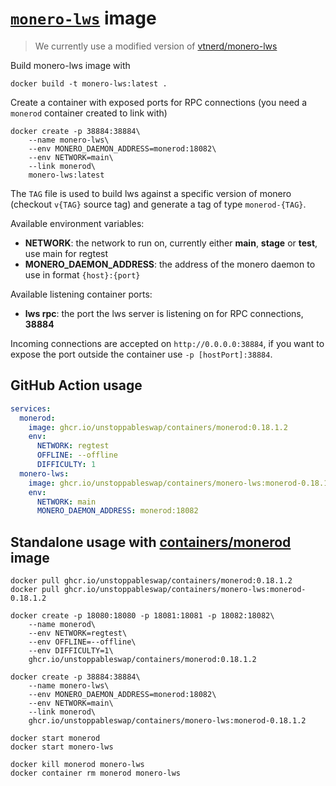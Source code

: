 # [`monero-lws`](https://github.com/TheCharlatan/monero-lws) image

> We currently use a modified version of [vtnerd/monero-lws](https://github.com/vtnerd/monero-lws)

Build monero-lws image with

```
docker build -t monero-lws:latest .
```

Create a container with exposed ports for RPC connections (you need a `monerod` container created to link with)

```
docker create -p 38884:38884\
    --name monero-lws\
    --env MONERO_DAEMON_ADDRESS=monerod:18082\
    --env NETWORK=main\
    --link monerod\
    monero-lws:latest
```

The `TAG` file is used to build lws against a specific version of monero (checkout `v{TAG}` source tag) and generate a tag of type `monerod-{TAG}`.

Available environment variables:

- **NETWORK**: the network to run on, currently either **main**, **stage** or **test**, use main for regtest
- **MONERO_DAEMON_ADDRESS**: the address of the monero daemon to use in format `{host}:{port}`

Available listening container ports:

- **lws rpc**: the port the lws server is listening on for RPC connections, **38884**

Incoming connections are accepted on `http://0.0.0.0:38884`, if you want to expose the port outside the container use `-p [hostPort]:38884`.

## GitHub Action usage

```yaml
services:
  monerod:
    image: ghcr.io/unstoppableswap/containers/monerod:0.18.1.2
    env:
      NETWORK: regtest
      OFFLINE: --offline
      DIFFICULTY: 1
  monero-lws:
    image: ghcr.io/unstoppableswap/containers/monero-lws:monerod-0.18.1.2
    env:
      NETWORK: main
      MONERO_DAEMON_ADDRESS: monerod:18082
```

## Standalone usage with [containers/monerod](https://github.com/unstoppableswap/containers/tree/main/monerod) image

```
docker pull ghcr.io/unstoppableswap/containers/monerod:0.18.1.2
docker pull ghcr.io/unstoppableswap/containers/monero-lws:monerod-0.18.1.2

docker create -p 18080:18080 -p 18081:18081 -p 18082:18082\
    --name monerod\
    --env NETWORK=regtest\
    --env OFFLINE=--offline\
    --env DIFFICULTY=1\
    ghcr.io/unstoppableswap/containers/monerod:0.18.1.2

docker create -p 38884:38884\
    --name monero-lws\
    --env MONERO_DAEMON_ADDRESS=monerod:18082\
    --env NETWORK=main\
    --link monerod\
    ghcr.io/unstoppableswap/containers/monero-lws:monerod-0.18.1.2

docker start monerod
docker start monero-lws

docker kill monerod monero-lws
docker container rm monerod monero-lws
```
